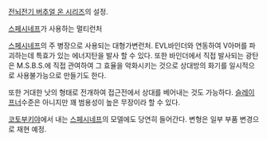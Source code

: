 [전뇌전기 버추얼 온 시리즈](%EC%A0%84%EB%87%8C%EC%A0%84%EA%B8%B0%20%EB%B2%84%EC%B6%94%EC%96%BC%20%EC%98%A8%20%EC%8B%9C%EB%A6%AC%EC%A6%88.md)의 설정.

[스페시네프](%EC%8A%A4%ED%8E%98%EC%8B%9C%EB%84%A4%ED%94%84.md)가 사용하는 멀티런처

[스페시네프](%EC%8A%A4%ED%8E%98%EC%8B%9C%EB%84%A4%ED%94%84.md)의 주 병장으로 사용되는
대형가변런처. EVL바인더와 연동하여 V아머를 파괴하는데 특효가 있는 에너지탄을 발사 할 수 있다. 또한 바인더에서 직접 발사되는 광탄은
M.S.B.S.에 직접 관여하여 그 효율을 악화시키는 것으로 상대방의 화기를 일시적으로 사용불가능으로 만들기도 한다.

또한 거대한 낫의 형태로 전개하여 접근전에서 상대를 베어내는 것도 가능하다.
[슬레이프너](%EC%8A%AC%EB%A0%88%EC%9D%B4%ED%94%84%EB%84%88.md)수준은 아니지만 꽤 범용성이 높은
무장이라 할 수 있다.

[코토부키야](%EC%BD%94%ED%86%A0%EB%B6%80%ED%82%A4%EC%95%BC.md)에서 내는
[스페시네프](%EC%8A%A4%ED%8E%98%EC%8B%9C%EB%84%A4%ED%94%84.md)의 모델에도 당연히 들어간다.
변형은 일부 부품 변경으로 재현 예정.

